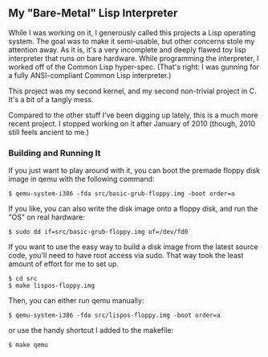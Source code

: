 ## My "Bare-Metal" Lisp Interpreter ##

While I was working on it, I generously called this projects a Lisp
operating system. The goal was to make it semi-usable, but other
concerns stole my attention away. As it is, it's a very incomplete and
deeply flawed toy lisp interpreter that runs on bare hardware. While
programming the interpreter, I worked off of the Common Lisp
hyper-spec. (That's right: I was gunning for a fully ANSI-compliant
Common Lisp interpreter.)

This project was my second kernel, and my second non-trivial project
in C. It's a bit of a tangly mess.

Compared to the other stuff I've been digging up lately, this is a
much more recent project. I stopped working on it after January of
2010 (though, 2010 still feels ancient to me.)

### Building and Running It

If you just want to play around with it, you can boot the premade
floppy disk image in qemu with the following command:

    $ qemu-system-i386 -fda src/basic-grub-floppy.img -boot order=a

If you like, you can also write the disk image onto a floppy disk, and
run the "OS" on real hardware:

    $ sudo dd if=src/basic-grub-floppy.img of=/dev/fd0

If you want to use the easy way to build a disk image from the latest
source code, you'll need to have root access via sudo. That way took
the least amount of effort for me to set up.

    $ cd src
    $ make lispos-floppy.img

Then, you can either run qemu manually:

    $ qemu-system-i386 -fda src/lispos-floppy.img -boot order=a

or use the handy shortcut I added to the makefile:

    $ make qemu
